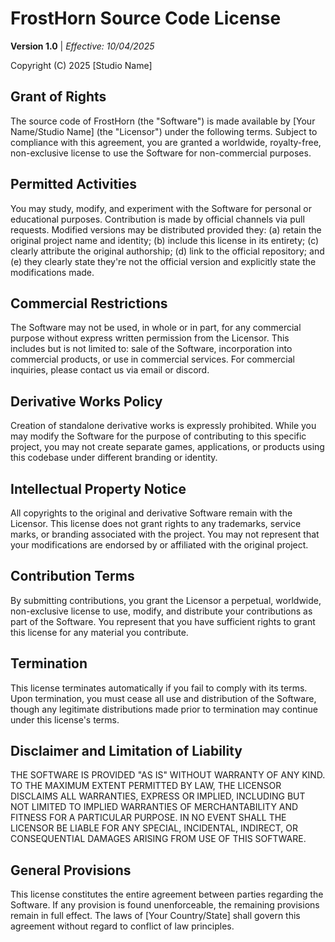 # FrostHorn Source Code License

**Version 1.0** | *Effective: 10/04/2025*

Copyright (C) 2025 [Studio Name]

## Grant of Rights

The source code of FrostHorn (the "Software") is made available by [Your Name/Studio Name] (the "Licensor") under the following terms. Subject to compliance with this agreement, you are granted a worldwide, royalty-free, non-exclusive license to use the Software for non-commercial purposes.

## Permitted Activities

You may study, modify, and experiment with the Software for personal or educational purposes. Contribution is made by official channels via pull requests. Modified versions may be distributed provided they: (a) retain the original project name and identity; (b) include this license in its entirety; (c) clearly attribute the original authorship; (d) link to the official repository; and (e) they clearly state they're not the official version and explicitly state the modifications made.

## Commercial Restrictions

The Software may not be used, in whole or in part, for any commercial purpose without express written permission from the Licensor. This includes but is not limited to: sale of the Software, incorporation into commercial products, or use in commercial services. For commercial inquiries, please contact us via email or discord.

## Derivative Works Policy

Creation of standalone derivative works is expressly prohibited. While you may modify the Software for the purpose of contributing to this specific project, you may not create separate games, applications, or products using this codebase under different branding or identity.

## Intellectual Property Notice

All copyrights to the original and derivative Software remain with the Licensor. This license does not grant rights to any trademarks, service marks, or branding associated with the project. You may not represent that your modifications are endorsed by or affiliated with the original project.

## Contribution Terms

By submitting contributions, you grant the Licensor a perpetual, worldwide, non-exclusive license to use, modify, and distribute your contributions as part of the Software. You represent that you have sufficient rights to grant this license for any material you contribute.

## Termination

This license terminates automatically if you fail to comply with its terms. Upon termination, you must cease all use and distribution of the Software, though any legitimate distributions made prior to termination may continue under this license's terms.

## Disclaimer and Limitation of Liability

THE SOFTWARE IS PROVIDED "AS IS" WITHOUT WARRANTY OF ANY KIND. TO THE MAXIMUM EXTENT PERMITTED BY LAW, THE LICENSOR DISCLAIMS ALL WARRANTIES, EXPRESS OR IMPLIED, INCLUDING BUT NOT LIMITED TO IMPLIED WARRANTIES OF MERCHANTABILITY AND FITNESS FOR A PARTICULAR PURPOSE. IN NO EVENT SHALL THE LICENSOR BE LIABLE FOR ANY SPECIAL, INCIDENTAL, INDIRECT, OR CONSEQUENTIAL DAMAGES ARISING FROM USE OF THIS SOFTWARE.

## General Provisions

This license constitutes the entire agreement between parties regarding the Software. If any provision is found unenforceable, the remaining provisions remain in full effect. The laws of [Your Country/State] shall govern this agreement without regard to conflict of law principles.